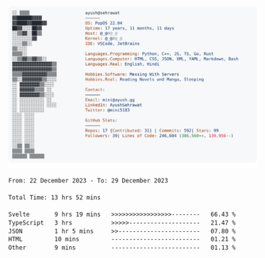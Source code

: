 <a href="https://github.com/AyushSehrawat/AyushSehrawat">
  <picture>
    <source media="(prefers-color-scheme: dark)" srcset="https://raw.githubusercontent.com/AyushSehrawat/AyushSehrawat/main/dark_mode.svg">
    <img alt="Andrew Grant's GitHub Profile README" src="https://raw.githubusercontent.com/AyushSehrawat/AyushSehrawat/main/light_mode.svg">
  </picture>
</a>

<!--START_SECTION:waka-->

```txt
From: 22 December 2023 - To: 29 December 2023

Total Time: 13 hrs 52 mins

Svelte       9 hrs 19 mins   >>>>>>>>>>>>>>>>>--------   66.43 %
TypeScript   3 hrs           >>>>>--------------------   21.47 %
JSON         1 hr 5 mins     >>-----------------------   07.80 %
HTML         10 mins         -------------------------   01.21 %
Other        9 mins          -------------------------   01.13 %
```

<!--END_SECTION:waka-->
